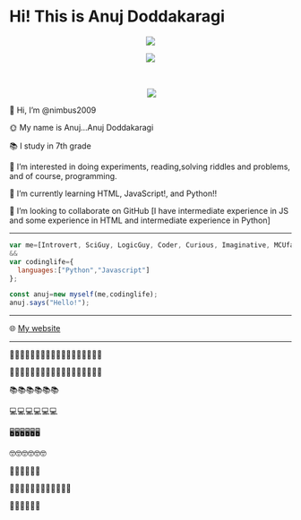 # Hi! This is Anuj Doddakaragi

<p align="center"> <img src="https://komarev.com/ghpvc/?username=nimbus2009&label=Profile%20Views&color=00ffff&style=raised" /> </p>

<p align="center"><img align="center" src="https://github-readme-stats.vercel.app/api/top-langs?username=nimbus2009&show_icons=true&locale=en&layout=compact" /></p><br>

<p align="center">&nbsp;<img align="center" src="https://github-readme-stats.vercel.app/api?username=nimbus2009&show_icons=true&locale=en"/></p>

👋 Hi, I’m @nimbus2009

🌞 My name is Anuj...Anuj Doddakaragi

📚 I study in 7th grade

👀 I’m interested in doing experiments, reading,solving riddles and problems, and of course, programming.

🌱 I’m currently learning HTML, JavaScript!, and Python!!

💞️ I’m looking to collaborate on GitHub [I have intermediate experience in JS and some experience in HTML and intermediate experience in Python]

***
```JavaScript
var me=[Introvert, SciGuy, LogicGuy, Coder, Curious, Imaginative, MCUfan, HPfan, StarWarsFan, LOTRfan, 13yrOld]; 
&& 
var codinglife={
  languages:["Python","Javascript"]
};

const anuj=new myself(me,codinglife);
anuj.says("Hello!");
```
***

🌐 [My website](https://anujmalateshadoddakaragi.whjr.site/)

***

👨🏻‍💻👨🏻‍💻👨🏻‍💻👨🏻‍💻👨🏻‍💻👨🏻‍💻

👨🏻‍🎓👨🏻‍🎓👨🏻‍🎓👨🏻‍🎓👨🏻‍🎓👨🏻‍🎓

📚📚📚📚📚📚

💻💻💻💻💻💻

🖥️🖥️🖥️🖥️🖥️🖥️

🤓🤓🤓🤓🤓🤓

🧲🔬🔭🧲🔬🔭

👨‍🔬👨‍🔬👨‍🔬👨‍🔬👨‍🔬👨‍🔬

🌟🌟🌟🌟🌟🌟
